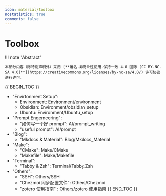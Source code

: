 ```yaml
---
icon: material/toolbox
nostatistics: true
comments: false
---
```


# Toolbox

!!! note "Abstract"

    本部分内容（除特别声明外）采用 [**署名-非商业性使用-保持一致 4.0 国际 (CC BY-NC-SA 4.0)**](https://creativecommons.org/licenses/by-nc-sa/4.0/) 许可协议进行许可。

{{ BEGIN_TOC }}
- "Envirtonment Setup":
    - Environment: Environment/environment
    - Obsidian: Environment/obsidian_setup
    - Ubuntu: Environment/Ubuntu_setup
- "Prompt Engerneering":
    - "如何写一个好 prompt": AI/prompt_writing
    - "useful prompt": AI/prompt
- "Blog":
    - "Mkdocs & Material": Blog/Mkdocs_Material
- "Make":
    - "CMake": Make/CMake
    - "Makefile": Make/Makefile
- "Terminal":
    - "Tabby & Zsh": Terminal/Tabby_Zsh
- "Others":
    - "SSH": Others/SSH
    - "Chezmoi 同步配置文件": Others/Chezmoi
    - "zotero 使用指南" : Others/zotero 使用指南
{{ END_TOC }}